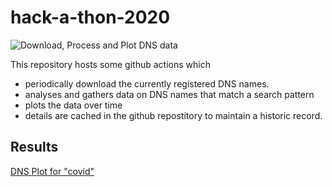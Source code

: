 # hack-a-thon-2020
![Download, Process and Plot DNS data](https://github.com/gmckerrell/hack-a-thon-2020/workflows/Download,%20Process%20and%20Plot%20DNS%20data/badge.svg)

This repository hosts some github actions which
- periodically download the currently registered DNS names.
- analyses and gathers data on DNS names that match a search pattern
- plots the data over time
- details are cached in the github repostitory to maintain a historic record.

## Results
[DNS Plot for "covid"](graphs/Y292aWQK/index.html)
